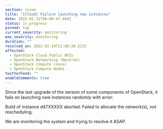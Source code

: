 ```yaml
---
section: issue
title: "[Cloud] Failure launching new instances"
date: 2022-01-31T08:00:47.464Z
status: in_progress
pinned: top
current_severity: monitoring
max_severity: monitoring
duration: ""
resolved_on: 2022-02-14T11:00:20.523Z
affected:
  - OpenStack Cloud Public APIs
  - OpenStack Networking (Neutron)
  - OpenStack Compute (nova)
  - OpenStack Compute Nodes
twitterFeed: ""
enableComments: true
---
```

Since the last upgrade of the version of some components of OpenStack, it fails on launching new instances randomly with error:

Build of instance d47XXXXX aborted: Failed to allocate the network(s), not rescheduling.

We are monitoring the system and trying to resolve it ASAP.